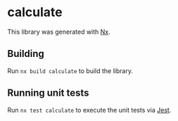 # calculate

This library was generated with [Nx](https://nx.dev).

## Building

Run `nx build calculate` to build the library.

## Running unit tests

Run `nx test calculate` to execute the unit tests via [Jest](https://jestjs.io).
